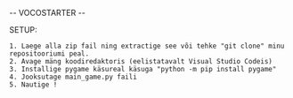 -- VOCOSTARTER -- 

SETUP:

    1. Laege alla zip fail ning extractige see või tehke "git clone" minu repositooriumi peal.
    2. Avage mäng koodiredaktoris (eelistatavalt Visual Studio Codeis)
    3. Installige pygame käsureal käsuga "python -m pip install pygame"
    4. Jooksutage main_game.py faili
    5. Nautige !